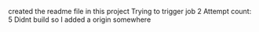 created the readme file in this project
Trying to trigger job 2
Attempt count: 5
Didnt build so I added a origin somewhere

